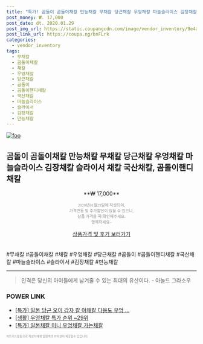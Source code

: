 ```yaml
--- 
title: "특가! 곰돌이 곰돌이채칼 만능채칼 무채칼 당근채칼 우엉채칼 마늘슬라이스 김장채칼 슬라이서 ..." 
post_money: ₩. 17,000 
post_date: dt. 2020.01.29 
post_img_url: https://static.coupangcdn.com/image/vendor_inventory/9e4a/e339dec91c0b33e9f48b670afee7968c0c2fb3f3c036a679355ec574ad19.jpg 
post_link_url: https://coupa.ng/bnFLrk 
categories: 
  - vendor_inventory 
tags: 
  - 무채칼 
  - 곰돌이채칼 
  - 채칼 
  - 우엉채칼 
  - 당근채칼 
  - 곰돌이 
  - 곰돌이핸디채칼 
  - 국산채칼 
  - 마늘슬라이스 
  - 슬라이서 
  - 김장채칼 
  - 만능채칼 
--- 
```

[![foo](https://static.coupangcdn.com/image/vendor_inventory/9e4a/e339dec91c0b33e9f48b670afee7968c0c2fb3f3c036a679355ec574ad19.jpg)](https://coupa.ng/bnFLrk) 

## 곰돌이 곰돌이채칼 만능채칼 무채칼 당근채칼 우엉채칼 마늘슬라이스 김장채칼 슬라이서 채칼 국산채칼, 곰돌이핸디채칼 
<p style="text-align: center;">**₩ 17,000**</p> 
<p style="text-align: center;"><span style="color: #898c8f; font-family: Georgia,Times,serif; font-size: 0.75em;">2020년01월29일에 작성되어, <br>가격변동 및 추가할인이 있을 수 있으니,<br> 상품 가격을 꼭!확인해주세요.<br>행복하세요~</span> 
</p>	 
<div markdown="0" style="text-align: center;"><a href="https://coupa.ng/bnFLrk" class="btn btn--success">상품가격 및 후기 보러가기</a></div> 
<br><br> 
  #무채칼 #곰돌이채칼 #채칼 #우엉채칼 #당근채칼 #곰돌이 #곰돌이핸디채칼 #국산채칼 #마늘슬라이스 #슬라이서 #김장채칼 #만능채칼 
<hr> 

> 인격은 당신의 아이들에게 남겨줄 수 있는 최대의 유산이다. - 아놀드 그라소우 


### POWER LINK

* <a href="https://blog.naver.com/santokki14/221790526216" target="_blank">[특가] 일본 당근 오이 감자 칼 야채칼 다용도 우엉 ...</a>
* <a href="https://blog.naver.com/sakai111/221789276364" target="_blank"> [생활] 우엉채칼 특가 순위 ~29위</a>
* <a href="https://blog.naver.com/an0733/221790780275" target="_blank">[특가] 일본채칼 미니 우엉채칼 가는채칼</a>

<span style="color: #898c8f; font-family: Georgia,Times,serif; font-size: 0.55em;">파트너스활동으로 작성자에게 일정액의 커미션이 제공될수 있습니다.</span> 
